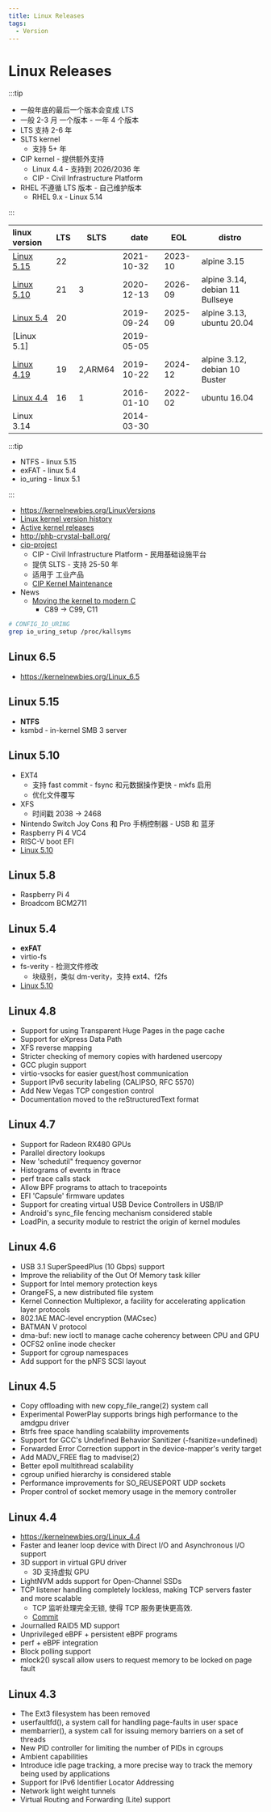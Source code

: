 ```yaml
---
title: Linux Releases
tags:
  - Version
---
```


# Linux Releases

:::tip

- 一般年底的最后一个版本会变成 LTS
- 一般 2-3 月 一个版本 - 一年 4 个版本
- LTS 支持 2-6 年
- SLTS kernel
  - 支持 5+ 年
- CIP kernel - 提供额外支持
  - Linux 4.4 - 支持到 2026/2036 年
  - CIP - Civil Infrastructure Platform
- RHEL 不遵循 LTS 版本 - 自己维护版本
  - RHEL 9.x - Linux 5.14

:::

| linux version | LTS | SLTS    | date       | EOL     | distro                          |
| :------------ | --- | ------- | ---------- | ------- | ------------------------------- |
| [Linux 5.15]  | 22  |         | 2021-10-32 | 2023-10 | alpine 3.15                     |
| [Linux 5.10]  | 21  | 3       | 2020-12-13 | 2026-09 | alpine 3.14, debian 11 Bullseye |
| [Linux 5.4]   | 20  |         | 2019-09-24 | 2025-09 | alpine 3.13, ubuntu 20.04       |
| [Linux 5.1]   |     |         | 2019-05-05 |         |                                 |
| [Linux 4.19]  | 19  | 2,ARM64 | 2019-10-22 | 2024-12 | alpine 3.12, debian 10 Buster   |
| [Linux 4.4]   | 16  | 1       | 2016-01-10 | 2022-02 | ubuntu 16.04                    |
| Linux 3.14    |     |         | 2014-03-30 |         |

:::tip

- NTFS - linux 5.15
- exFAT - linux 5.4
- io_uring - linux 5.1

:::

- https://kernelnewbies.org/LinuxVersions
- [Linux kernel version history](https://en.wikipedia.org/wiki/Linux_kernel_version_history)
- [Active kernel releases](https://www.kernel.org/category/releases.html)
- http://phb-crystal-ball.org/
- [cip-project](https://www.cip-project.org/)
  - CIP - Civil Infrastructure Platform - 民用基础设施平台
  - 提供 SLTS - 支持 25-50 年
  - 适用于 工业产品
  - [CIP Kernel Maintenance](https://wiki.linuxfoundation.org/civilinfrastructureplatform/cipkernelmaintenance)
- News
  - [Moving the kernel to modern C](https://lwn.net/SubscriberLink/885941/01fdc39df2ecc25f/)
    - C89 -> C99, C11

[linux 5.15]: #linux-515
[linux 5.10]: #linux-510
[linux 5.4]: #linux-54
[linux 4.19]: #linux-519
[linux 4.4]: #linux-44

```bash
# CONFIG_IO_URING
grep io_uring_setup /proc/kallsyms
```

## Linux 6.5

- https://kernelnewbies.org/Linux_6.5

## Linux 5.15

- **NTFS**
- ksmbd - in-kernel SMB 3 server

## Linux 5.10

- EXT4
  - 支持 fast commit - fsync 和元数据操作更快 - mkfs 启用
  - 优化文件覆写
- XFS
  - 时间戳 2038 -> 2468
- Nintendo Switch Joy Cons 和 Pro 手柄控制器 - USB 和 蓝牙
- Raspberry Pi 4 VC4
- RISC-V boot EFI
- [Linux 5.10](https://kernelnewbies.org/Linux_5.10)

## Linux 5.8

- Raspberry Pi 4
- Broadcom BCM2711

## Linux 5.4

- **exFAT**
- virtio-fs
- fs-verity - 检测文件修改
  - 块级别，类似 dm-verity，支持 ext4、f2fs
- [Linux 5.10](https://kernelnewbies.org/Linux_5.4)

## Linux 4.8

- Support for using Transparent Huge Pages in the page cache
- Support for eXpress Data Path
- XFS reverse mapping
- Stricter checking of memory copies with hardened usercopy
- GCC plugin support
- virtio-vsocks for easier guest/host communication
- Support IPv6 security labeling (CALIPSO, RFC 5570)
- Add New Vegas TCP congestion control
- Documentation moved to the reStructuredText format

## Linux 4.7

- Support for Radeon RX480 GPUs
- Parallel directory lookups
- New 'schedutil" frequency governor
- Histograms of events in ftrace
- perf trace calls stack
- Allow BPF programs to attach to tracepoints
- EFI 'Capsule' firmware updates
- Support for creating virtual USB Device Controllers in USB/IP
- Android's sync_file fencing mechanism considered stable
- LoadPin, a security module to restrict the origin of kernel modules

## Linux 4.6

- USB 3.1 SuperSpeedPlus (10 Gbps) support
- Improve the reliability of the Out Of Memory task killer
- Support for Intel memory protection keys
- OrangeFS, a new distributed file system
- Kernel Connection Multiplexor, a facility for accelerating application layer protocols
- 802.1AE MAC-level encryption (MACsec)
- BATMAN V protocol
- dma-buf: new ioctl to manage cache coherency between CPU and GPU
- OCFS2 online inode checker
- Support for cgroup namespaces
- Add support for the pNFS SCSI layout

## Linux 4.5

- Copy offloading with new copy_file_range(2) system call
- Experimental PowerPlay supports brings high performance to the amdgpu driver
- Btrfs free space handling scalability improvements
- Support for GCC's Undefined Behavior Sanitizer (-fsanitize=undefined)
- Forwarded Error Correction support in the device-mapper's verity target
- Add MADV_FREE flag to madvise(2)
- Better epoll multithread scalability
- cgroup unified hierarchy is considered stable
- Performance improvements for SO_REUSEPORT UDP sockets
- Proper control of socket memory usage in the memory controller

## Linux 4.4

- https://kernelnewbies.org/Linux_4.4
- Faster and leaner loop device with Direct I/O and Asynchronous I/O support
- 3D support in virtual GPU driver
  - 3D 支持虚拟 GPU
- LightNVM adds support for Open-Channel SSDs
- TCP listener handling completely lockless, making TCP servers faster and more scalable
  - TCP 监听处理完全无锁, 使得 TCP 服务更快更高效.
  - [Commit](https://git.kernel.org/cgit/linux/kernel/git/torvalds/linux.git/commit/?id=c3fc7ac9a0b978ee8538058743d21feef25f7b33)
- Journalled RAID5 MD support
- Unprivileged eBPF + persistent eBPF programs
- perf + eBPF integration
- Block polling support
- mlock2() syscall allow users to request memory to be locked on page fault

## Linux 4.3

- The Ext3 filesystem has been removed
- userfaultfd(), a system call for handling page-faults in user space
- membarrier(), a system call for issuing memory barriers on a set of threads
- New PID controller for limiting the number of PIDs in cgroups
- Ambient capabilities
- Introduce idle page tracking, a more precise way to track the memory being used by applications
- Support for IPv6 Identifier Locator Addressing
- Network light weight tunnels
- Virtual Routing and Forwarding (Lite) support
